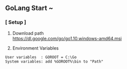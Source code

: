 ## GoLang Start ~
### [ Setup ]
1) Download path  
https://dl.google.com/go/go1.10.windows-amd64.msi

2) Environment Variables
```
User variables  : GOROOT = C:\Go
System variables: add %GOROOT%\bin to "Path"
```
